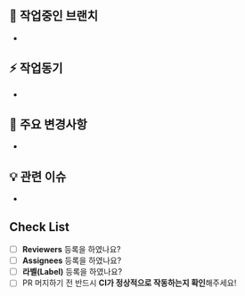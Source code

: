 ## 🎋 작업중인 브랜치

- 

## ⚡️ 작업동기

- 

## 🔑 주요 변경사항

- 

## 💡 관련 이슈

- 

## Check List

- [ ] **Reviewers** 등록을 하였나요?
- [ ] **Assignees** 등록을 하였나요?
- [ ] **라벨(Label)** 등록을 하였나요?
- [ ] PR 머지하기 전 반드시 **CI가 정상적으로 작동하는지 확인**해주세요!
